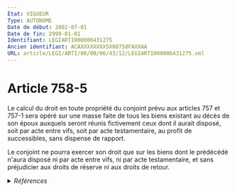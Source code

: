 ```yaml
---
État: VIGUEUR
Type: AUTONOME
Date de début: 2002-07-01
Date de fin: 2999-01-01
Identifiant: LEGIARTI000006431275
Ancien identifiant: ACAXXXXXXXX5X00758FAXXAA
URL: article/LEGI/ARTI/00/00/06/43/12/LEGIARTI000006431275.xml
---
```


<h1>Article 758-5</h1>

Le calcul du droit en toute propriété du conjoint prévu aux articles 757 et
757-1 sera opéré sur une masse faite de tous les biens existant au décès de son
époux auxquels seront réunis fictivement ceux dont il aurait disposé, soit par
acte entre vifs, soit par acte testamentaire, au profit de successibles, sans
dispense de rapport.<br />

Le conjoint ne pourra exercer son droit que sur les biens dont le prédécédé
n'aura disposé ni par acte entre vifs, ni par acte testamentaire, et sans
préjudicier aux droits de réserve ni aux droits de retour.


<details>
  <summary><em>Références</em></summary>

  <h2>Articles faisant référence à l'article</h2>
  
  <ul>
    <li>
      <a href="https://legal.tricoteuses.fr//redirection/LEGIARTI000006284665?vers=git&vers=legifrance">LOI no 2001-1135 du 3 décembre 2001 relative aux droits du conjoint survivant et des enfants adultérins et modernisant diverses dispositions de droit successoral - article 1 ENTIEREMENT_MODIF</a> CREATION cible
    </li>
    <li>
      <a href="https://legal.tricoteuses.fr//redirection/LEGIARTI000006431086?vers=git&vers=legifrance">Code civil - article 757 AUTONOME MODIFIE, en vigueur du 1972-08-01 au 2002-07-01</a> CITATION cible
    </li>
    <li>
      <a href="https://legal.tricoteuses.fr//redirection/LEGIARTI000006431087?vers=git&vers=legifrance">Code civil - article 757 AUTONOME VIGUEUR, en vigueur depuis le 2002-07-01</a> CITATION cible
    </li>
    <li>
      <a href="https://legal.tricoteuses.fr//redirection/LEGIARTI000006431219?vers=git&vers=legifrance">Code civil - article 757-1 AUTONOME VIGUEUR, en vigueur depuis le 2002-07-01</a> CITATION cible
    </li>
  </ul>
  
  <h2>Références faites par l'article</h2>
  
  <ul>
    <li>
      2001-12-03 CREATION source <a href="https://legal.tricoteuses.fr//redirection/LEGIARTI000006284665?vers=git&vers=legifrance">LOI no 2001-1135 du 3 décembre 2001 relative aux droits du conjoint survivant et des enfants adultérins et modernisant diverses dispositions de droit successoral - article 1 ENTIEREMENT_MODIF</a>
    </li>
    <li>
      2999-01-01 CITATION source <a href="https://legal.tricoteuses.fr//redirection/LEGIARTI000006431086?vers=git&vers=legifrance">Code civil - article 757 AUTONOME MODIFIE, en vigueur du 1972-08-01 au 2002-07-01</a>
    </li>
    <li>
      2999-01-01 CITATION source <a href="https://legal.tricoteuses.fr//redirection/LEGIARTI000006431219?vers=git&vers=legifrance">Code civil - article 757-1 AUTONOME VIGUEUR, en vigueur depuis le 2002-07-01</a>
    </li>
    <li>
      CODIFICATION source Loi 1803-04-19
    </li>
  </ul>
</details>
